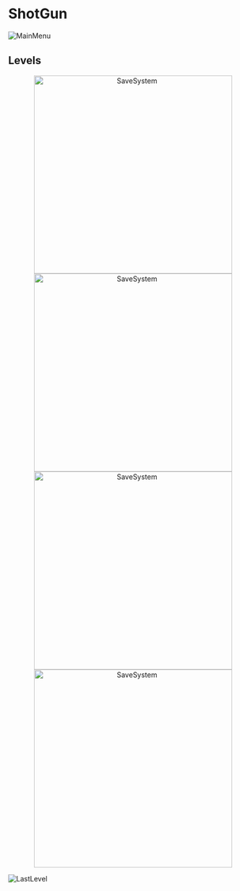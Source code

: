# ShotGun
![MainMenu](Screenshots/MainMenu.jpg)

## Levels
<div align="center">
  <div>
    <img src="Screenshots/Level1.jpg" alt="SaveSystem" width="400">
    <img src="Screenshots/Level2.jpg" alt="SaveSystem" width="400">
  </div>
  <div>
    <img src="Screenshots/Level3.jpg" alt="SaveSystem" width="400">
    <img src="Screenshots/Level4.jpg" alt="SaveSystem" width="400">
  </div>
</div>

![LastLevel](Screenshots/Level5.jpg)